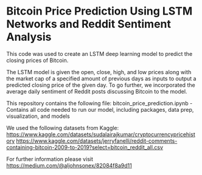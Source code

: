 # Bitcoin Price Prediction Using LSTM Networks and Reddit Sentiment Analysis
This code was used to create an LSTM deep learning model to predict the closing prices of Bitcoin. 

The LSTM model is given the open, close, high, and low prices along with the market cap of a specified amount of previous days as inputs to output a predicted closing price of the given day. To go further, we incorporated the average daily sentiment of Reddit posts discussing Bitcoin to the model.

This repository contains the following file:
bitcoin_price_prediction.ipynb - Contains all code needed to run our model, including packages, data prep, visualization, and models

We used the following datasets from Kaggle:  
https://www.kaggle.com/datasets/sudalairajkumar/cryptocurrencypricehistory 
https://www.kaggle.com/datasets/jerryfanelli/reddit-comments-containing-bitcoin-2009-to-2019?select=bitcoin_reddit_all.csv

For further information please visit https://medium.com/@aljohnsonex/82084f8a9d11
